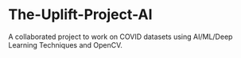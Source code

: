 # The-Uplift-Project-AI
A collaborated project to work on COVID datasets using AI/ML/Deep Learning Techniques and OpenCV.
